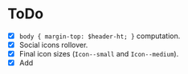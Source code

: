 # ToDo

- [x] `body { margin-top: $header-ht; }` computation.
- [x] Social icons rollover.
- [x] Final icon sizes (`Icon--small` and `Icon--medium`).
- [x] Add <title> attr. to `.svg` files.
- [x] Refactor `.header` according to layout rules.
- [x] Remove minima theme styles (CSS).
- [x] Remove none used font faces (if any).
- [x] Mobile styles (responsive).
- [ ] Create hamburger menu (mobile).
- [ ] Solve `.heading-sub-category` background image issue.
- [ ] Replace `.icon--small` and `.icon--large` icons and sizes (take a look at
  `_icons.scss`).
- [ ] Add `is-active` class to menu items: https://help.shopify.com/themes/liquid/filters/html-filters#script_tag
- [ ] Add `is-opaque` class to `header__nav`, when scroll > 0.
- [ ] Clean up none-used CSS (commented code).
- [ ] Remove minima theme?
- [ ] Change default locale from EN to ES.
- [ ] Move collections to specific folder: https://jekyllrb.com/docs/collections/
- [ ] Autoprefixer.
- [ ] Minify, uglify, unify CSS/JS files.
- [ ] Remove vendor-prefixes from `@mixin gradient-vertical` (if necessary).
- [ ] Check printed version.
- [ ] Create new admin user (Rut): https://fricandorostisseria.admin.datocms.com/admin/users
